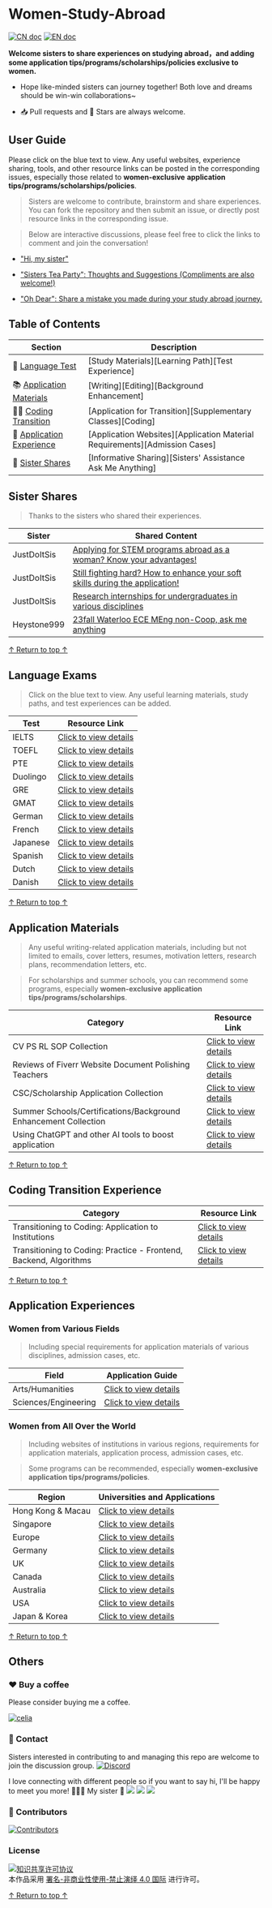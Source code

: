 # Women-Study-Abroad



[![CN doc](https://img.shields.io/badge/中文版-blue.svg)](README.md)
[![EN doc](https://img.shields.io/badge/English-blue.svg)](README_en.md)

**Welcome sisters to share experiences on studying abroad，and adding some application tips/programs/scholarships/policies exclusive to women.**

- Hope like-minded sisters can journey together! Both love and dreams should be win-win collaborations~

- 📥 Pull requests and 🌟 Stars are always welcome.

## User Guide

Please click on the blue text to view. Any useful websites, experience sharing, tools, and other resource links can be posted in the corresponding issues, especially those related to **women-exclusive** **application tips/programs/scholarships/policies**.

> Sisters are welcome to contribute, brainstorm and share experiences. You can fork the repository and then submit an issue, or directly post resource links in the corresponding issue.

> Below are interactive discussions, please feel free to click the links to comment and join the conversation!

- ["Hi, my sister"](https://github.com/Celiashea/Women-Study-Abroad-24fall/issues/2)
  
- ["Sisters Tea Party": Thoughts and Suggestions (Compliments are also welcome!)](https://github.com/Celiashea/Women-Study-Abroad-24fall/issues/38)
  
- ["Oh Dear": Share a mistake you made during your study abroad journey.](https://github.com/Celiashea/Women-Study-Abroad-24fall/issues/45)
  

## Table of Contents

| Section | Description |
| --- | --- |
| 💎 [Language Test](#LanguageTest) | [Study Materials][Learning Path][Test Experience]|
| 📚 [Application Materials](#ApplicationMaterials) | [Writing][Editing][Background Enhancement] |
| 👩‍💻 [Coding Transition](#CodingTransition) | [Application for Transition][Supplementary Classes][Coding]|
| 🌟 [Application Experience](#ApplicationExperience) | [Application Websites][Application Material Requirements][Admission Cases] |
| 👭 [Sister Shares](#SisterShares) | [Informative Sharing][Sisters' Assistance Ask Me Anything]|

## Sister Shares

> Thanks to the sisters who shared their experiences.

| Sister | Shared Content |
| --- | --- |
| JustDoItSis |[Applying for STEM programs abroad as a woman? Know your advantages!](https://github.com/Celiashea/Women-Study-Abroad-24fall/issues/43)|
| JustDoItSis |[Still fighting hard? How to enhance your soft skills during the application!](https://github.com/Celiashea/Women-Study-Abroad-24fall/issues/44)|
| JustDoItSis | [Research internships for undergraduates in various disciplines](https://github.com/himahuja/Research-Internships-for-Undergraduates) |
| Heystone999 | [23fall Waterloo ECE MEng non-Coop, ask me anything](https://github.com/Celiashea/Women-Study-Abroad-24fall/issues/34) |

[↑ Return to top ↑](#UserGuide)

## Language Exams

> Click on the blue text to view. Any useful learning materials, study paths, and test experiences can be added.

| Test | Resource Link |
| --- | --- |
| IELTS |[Click to view details](https://github.com/Celiashea/Women-Study-Abroad-24fall/issues/3)|
| TOEFL |[Click to view details](https://github.com/Celiashea/Women-Study-Abroad-24fall/issues/4)|
| PTE  |[Click to view details](https://github.com/Celiashea/Women-Study-Abroad-24fall/issues/5)|
| Duolingo |[Click to view details](https://github.com/Celiashea/Women-Study-Abroad-24fall/issues/6)|
| GRE  |[Click to view details](https://github.com/Celiashea/Women-Study-Abroad-24fall/issues/7)|
| GMAT  |[Click to view details](https://github.com/Celiashea/Women-Study-Abroad-24fall/issues/8)|
| German  |[Click to view details](https://github.com/Celiashea/Women-Study-Abroad-24fall/issues/9)|
| French  |[Click to view details](https://github.com/Celiashea/Women-Study-Abroad-24fall/issues/10)|
| Japanese  |[Click to view details](https://github.com/Celiashea/Women-Study-Abroad-24fall/issues/11)|
| Spanish |[Click to view details](https://github.com/Celiashea/Women-Study-Abroad-24fall/issues/12)|
| Dutch |[Click to view details](https://github.com/Celiashea/Women-Study-Abroad-24fall/issues/13)|
| Danish |[Click to view details](https://github.com/Celiashea/Women-Study-Abroad-24fall/issues/14)|

[↑ Return to top ↑](#UserGuide)


## Application Materials

> Any useful writing-related application materials, including but not limited to emails, cover letters, resumes, motivation letters, research plans, recommendation letters, etc.

> For scholarships and summer schools, you can recommend some programs, especially **women-exclusive** **application tips/programs/scholarships**.

| Category | Resource Link |
| --- | --- |
| CV PS RL SOP Collection |[Click to view details](https://github.com/Celiashea/Women-Study-Abroad-24fall/issues/15)|
| Reviews of Fiverr Website Document Polishing Teachers |[Click to view details](https://github.com/Celiashea/Women-Study-Abroad-24fall/issues/16)|
| CSC/Scholarship Application Collection |[Click to view details](https://github.com/Celiashea/Women-Study-Abroad-24fall/issues/17)|
| Summer Schools/Certifications/Background Enhancement Collection |[Click to view details](https://github.com/Celiashea/Women-Study-Abroad-24fall/issues/18)|
| Using ChatGPT and other AI tools to boost application |[Click to view details](https://github.com/Celiashea/Women-Study-Abroad-24fall/issues/41)|

[↑ Return to top ↑](#UserGuide)

## Coding Transition Experience

| Category | Resource Link |
| --- | --- |
| Transitioning to Coding: Application to Institutions |[Click to view details](https://github.com/Celiashea/Women-Study-Abroad-24fall/issues/19)|
| Transitioning to Coding: Practice - Frontend, Backend, Algorithms |[Click to view details](https://github.com/Celiashea/Women-Study-Abroad-24fall/issues/20)|

[↑ Return to top ↑](#UserGuide)

## Application Experiences

### Women from Various Fields

> Including special requirements for application materials of various disciplines, admission cases, etc.

| Field | Application Guide |
| --- | --- |
| Arts/Humanities |[Click to view details](https://github.com/Celiashea/Women-Study-Abroad-24fall/issues/48)|
| Sciences/Engineering |[Click to view details](https://github.com/Celiashea/Women-Study-Abroad-24fall/issues/49)|

### Women from All Over the World

> Including websites of institutions in various regions, requirements for application materials, application process, admission cases, etc.

> Some programs can be recommended, especially **women-exclusive** **application tips/programs/policies**.

| Region | Universities and Applications |
| --- | --- |
| Hong Kong & Macau |[Click to view details](https://github.com/Celiashea/Women-Study-Abroad-24fall/issues/39)|
| Singapore |[Click to view details](https://github.com/Celiashea/Women-Study-Abroad-24fall/issues/40)|
| Europe |[Click to view details](https://github.com/Celiashea/Women-Study-Abroad-24fall/issues/21)|
| Germany |[Click to view details](https://github.com/Celiashea/Women-Study-Abroad-24fall/issues/29)|
| UK |[Click to view details](https://github.com/Celiashea/Women-Study-Abroad-24fall/issues/31)|
| Canada |[Click to view details](https://github.com/Celiashea/Women-Study-Abroad-24fall/issues/34)|
| Australia |[Click to view details](https://github.com/Celiashea/Women-Study-Abroad-24fall/issues/35)|
| USA |[Click to view details](https://github.com/Celiashea/Women-Study-Abroad-24fall/issues/36)|
| Japan & Korea |[Click to view details](https://github.com/Celiashea/Women-Study-Abroad-24fall/issues/37)|

[↑ Return to top ↑](#UserGuide)

## Others

### ❤️ Buy a coffee

Please consider buying me a coffee.

<a href='https://postimg.cc/k22KyY9W' target='_blank'><img src='https://i.postimg.cc/k22KyY9W/celia.png' border='0' alt='celia'/></a>

### 💛 Contact

Sisters interested in contributing to and managing this repo are welcome to join the discussion group. [![Discord](https://img.shields.io/badge/Discord-留学姊妹｜海妖的呼唤-%235865F2?style=flat-square&logo=discord)](https://discord.gg/BKBkMFTtC7)

I love connecting with different people so if you want to say hi, I'll be happy to meet you more! 🥺🥰🥳 My sister 👭
[![](https://img.shields.io/badge/mail-Celiashea%40protonmail.com-red)](mailto:Celiashea@protonmail.com)
[![](https://img.shields.io/badge/-Celia_Atti-036be4?style=flat-square&logo=Facebook&logoColor=white&link=https://www.facebook.com/profile.php?id=61550683108775)](https://www.facebook.com/profile.php?id=61550683108775)
[![](https://img.shields.io/github/followers/Celiashea?label=follow&style=social)](https://github.com/Celiashea)


### 🧡 Contributors

[![Contributors](https://contrib.rocks/image?repo=Celiashea/Women-Study-Abroad)](https://github.com/Celiashea/Women-Study-Abroad/graphs/contributors)



### License

<a rel="license" href="https://creativecommons.org/licenses/by-nc-nd/4.0/deed.zh"><img alt="知识共享许可协议" style="border-width: 0" src="https://licensebuttons.net/l/by-nc-nd/4.0/88x31.png"></a><br>本作品采用 <a rel="license" href="https://creativecommons.org/licenses/by-nc-nd/4.0/deed.zh">署名-非商业性使用-禁止演绎 4.0 国际</a> 进行许可。

[↑ Return to top ↑](#UserGuide)
